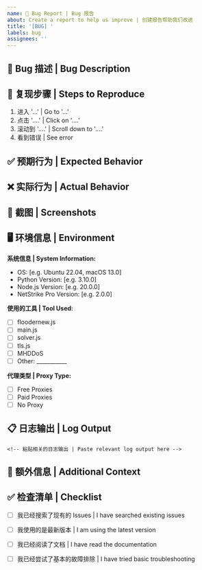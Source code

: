 ```yaml
---
name: 🐛 Bug Report | Bug 报告
about: Create a report to help us improve | 创建报告帮助我们改进
title: '[BUG] '
labels: bug
assignees: ''
---
```


## 🐛 Bug 描述 | Bug Description

<!-- 清晰简洁地描述问题 | A clear and concise description of what the bug is -->

## 🔄 复现步骤 | Steps to Reproduce

<!-- 详细的复现步骤 | Steps to reproduce the behavior -->

1. 进入 '...' | Go to '...'
2. 点击 '....' | Click on '....'
3. 滚动到 '....' | Scroll down to '....'
4. 看到错误 | See error

## ✅ 预期行为 | Expected Behavior

<!-- 描述您期望发生什么 | A clear description of what you expected to happen -->

## ❌ 实际行为 | Actual Behavior

<!-- 描述实际发生了什么 | A clear description of what actually happened -->

## 📸 截图 | Screenshots

<!-- 如果适用，添加截图帮助解释问题 | If applicable, add screenshots to help explain your problem -->

## 🖥️ 环境信息 | Environment

**系统信息 | System Information:**
- OS: [e.g. Ubuntu 22.04, macOS 13.0]
- Python Version: [e.g. 3.10.0]
- Node.js Version: [e.g. 20.0.0]
- NetStrike Pro Version: [e.g. 2.0.0]

**使用的工具 | Tool Used:**
- [ ] floodernew.js
- [ ] main.js
- [ ] solver.js
- [ ] tls.js
- [ ] MHDDoS
- [ ] Other: ___________

**代理类型 | Proxy Type:**
- [ ] Free Proxies
- [ ] Paid Proxies
- [ ] No Proxy

## 📋 日志输出 | Log Output

```
<!-- 粘贴相关的日志输出 | Paste relevant log output here -->
```

## 📝 额外信息 | Additional Context

<!-- 添加任何其他关于问题的信息 | Add any other context about the problem here -->

## ✅ 检查清单 | Checklist

- [ ] 我已经搜索了现有的 Issues | I have searched existing issues
- [ ] 我使用的是最新版本 | I am using the latest version
- [ ] 我已经阅读了文档 | I have read the documentation
- [ ] 我已经尝试了基本的故障排除 | I have tried basic troubleshooting

